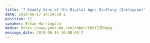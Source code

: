 ```yaml
---
title: '7 Deadly Sins of the Digital Age: Gluttony (Instagram)'
date: 2019-06-17 14:54:00 Z
position: 11
speaker: Ethan Harrington
media: https://www.youtube.com/embed/L0biIZRMpug
message_date: 2019-06-16 10:00:00 Z
---
```


